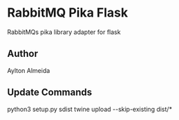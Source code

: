 # RabbitMQ Pika Flask

RabbitMQs pika library adapter for flask

## Author

Aylton Almeida

## Update Commands

python3 setup.py sdist
twine upload --skip-existing dist/\*
